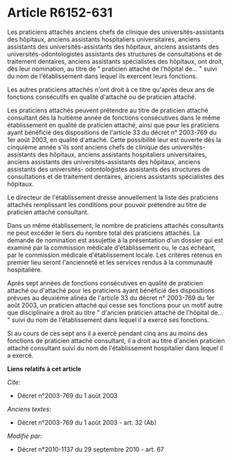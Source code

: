 # Article R6152-631

Les praticiens attachés anciens chefs de clinique des universités-assistants des hôpitaux, anciens assistants hospitaliers
universitaires, anciens assistants des universités-assistants des hôpitaux, anciens assistants des universités-odontologistes
assistants des structures de consultations et de traitement dentaires, anciens assistants spécialistes des hôpitaux, ont
droit, dès leur nomination, au titre de " praticien attaché de l'hôpital de... " suivi du nom de l'établissement dans lequel
ils exercent leurs fonctions. 

Les autres praticiens attachés n'ont droit à ce titre qu'après deux ans de fonctions consécutifs en qualité d'attaché ou de
praticien attaché. 

Les praticiens attachés peuvent prétendre au titre de praticien attaché consultant dès la huitième année de fonctions
consécutives dans le même établissement en qualité de praticien attaché, ainsi que pour les praticiens ayant bénéficié des
dispositions de l'article 33 du décret n° 2003-769 du 1er août 2003, en qualité d'attaché. Cette possibilité leur est ouverte
dès la cinquième année s'ils sont anciens chefs de clinique des universités-assistants des hôpitaux, anciens assistants
hospitaliers universitaires, anciens assistants des universités-assistants des hôpitaux, anciens assistants des universités-
odontologistes assistants des structures de consultations et de traitement dentaires, anciens assistants spécialistes des
hôpitaux. 

Le directeur de l'établissement dresse annuellement la liste des praticiens attachés remplissant les conditions pour pouvoir
prétendre au titre de praticien attaché consultant. 

Dans un même établissement, le nombre de praticiens attachés consultants ne peut excéder le tiers du nombre total des
praticiens attachés. La demande de nomination est assujettie à la présentation d'un dossier qui est examiné par la commission
médicale d'établissement ou, le cas échéant, par le commission médicale d'établissement locale. Les critères retenus en
premier lieu seront l'ancienneté et les services rendus à la communauté hospitalière. 

Après sept années de fonctions consécutives en qualité de praticien attaché ou d'attaché pour les praticiens ayant bénéficié
des dispositions prévues au deuxième alinéa de l'article 33 du décret n° 2003-769 du 1er août 2003, un praticien attaché qui
cesse ses fonctions pour un motif autre que disciplinaire a droit au titre " d'ancien praticien attaché de l'hôpital de... "
suivi du nom de l'établissement dans lequel il a exercé ses fonctions. 

Si au cours de ces sept ans il a exercé pendant cinq ans au moins des fonctions de praticien attaché consultant, il a droit
au titre d'ancien praticien attaché consultant suivi du nom de l'établissement hospitalier dans lequel il a exercé.

**Liens relatifs à cet article**

_Cite_:

  - Décret n°2003-769 du 1 août 2003

_Anciens textes_:

  - Décret n°2003-769 du 1 août 2003 - art. 32 (Ab)

_Modifié par_:

  - Décret n°2010-1137 du 29 septembre 2010 - art. 67
